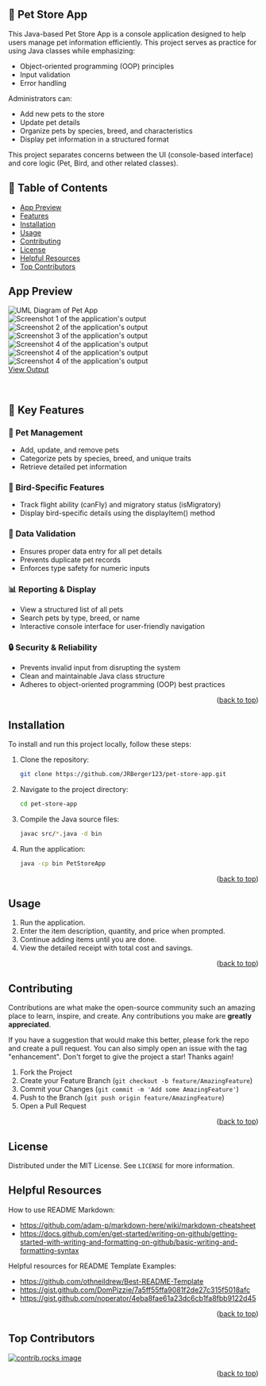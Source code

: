 ## 🐾 Pet Store App

This Java-based Pet Store App is a console application designed to help users manage pet information efficiently. This project serves as practice for using Java classes while emphasizing:
- Object-oriented programming (OOP) principles
- Input validation
- Error handling

Administrators can:
- Add new pets to the store
- Update pet details
- Organize pets by species, breed, and characteristics
- Display pet information in a structured format

This project separates concerns between the UI (console-based interface) and core logic (Pet, Bird, and other related classes).
<br> 

## 📌 Table of Contents

- [App Preview](#app-preview)
- [Features](#features)
- [Installation](#installation)
- [Usage](#usage)
- [Contributing](#contributing)
- [License](#license)
- [Helpful Resources](#helpful-resources)
- [Top Contributors](#top-contributors)

## App Preview
![UML Diagram of Pet App](assets/PetStoreUML.jpg)<br>
![Screenshot 1 of the application's output](assets/Preview_1.png)<br>
![Screenshot 2 of the application's output](assets/Preview_2.png)<br>
![Screenshot 3 of the application's output](assets/Preview_3.png)<br>
![Screenshot 4 of the application's output](assets/Preview_4.png)<br>
![Screenshot 4 of the application's output](assets/Preview_5.png)<br>
![Screenshot 4 of the application's output](assets/Preview_6.png)<br>
[View Output](output.txt)

<br>

## 🚀 Key Features

### 🐶 Pet Management
- Add, update, and remove pets
- Categorize pets by species, breed, and unique traits
- Retrieve detailed pet information

### 🦜 Bird-Specific Features
- Track flight ability (canFly) and migratory status (isMigratory)
- Display bird-specific details using the displayItem() method

### 📝 Data Validation
- Ensures proper data entry for all pet details
- Prevents duplicate pet records
- Enforces type safety for numeric inputs

### 📊 Reporting & Display
- View a structured list of all pets
- Search pets by type, breed, or name
- Interactive console interface for user-friendly navigation

### 🔒 Security & Reliability
- Prevents invalid input from disrupting the system
- Clean and maintainable Java class structure
- Adheres to object-oriented programming (OOP) best practices

<p align="right">(<a href="#readme-top">back to top</a>)</p>

## Installation

To install and run this project locally, follow these steps:

1. Clone the repository:
    ```sh
    git clone https://github.com/JRBerger123/pet-store-app.git
    ```
2. Navigate to the project directory:
    ```sh
    cd pet-store-app
    ```
3. Compile the Java source files:
    ```sh
    javac src/*.java -d bin
    ```
4. Run the application:
    ```sh
    java -cp bin PetStoreApp
    ```

<p align="right">(<a href="#readme-top">back to top</a>)</p>

## Usage

1. Run the application.
2. Enter the item description, quantity, and price when prompted.
3. Continue adding items until you are done.
4. View the detailed receipt with total cost and savings.

<p align="right">(<a href="#readme-top">back to top</a>)</p>

## Contributing

Contributions are what make the open-source community such an amazing place to learn, inspire, and create. Any contributions you make are **greatly appreciated**.

If you have a suggestion that would make this better, please fork the repo and create a pull request. You can also simply open an issue with the tag "enhancement".
Don't forget to give the project a star! Thanks again!

1. Fork the Project
2. Create your Feature Branch (`git checkout -b feature/AmazingFeature`)
3. Commit your Changes (`git commit -m 'Add some AmazingFeature'`)
4. Push to the Branch (`git push origin feature/AmazingFeature`)
5. Open a Pull Request

<p align="right">(<a href="#readme-top">back to top</a>)</p>

## License

Distributed under the MIT License. See `LICENSE` for more information.

## Helpful Resources

How to use README Markdown:<br>
- https://github.com/adam-p/markdown-here/wiki/markdown-cheatsheet<br>
- https://docs.github.com/en/get-started/writing-on-github/getting-started-with-writing-and-formatting-on-github/basic-writing-and-formatting-syntax<br>

Helpful resources for README Template Examples:
- https://github.com/othneildrew/Best-README-Template<br>
- https://gist.github.com/DomPizzie/7a5ff55ffa9081f2de27c315f5018afc<br>
- https://gist.github.com/noperator/4eba8fae61a23dc6cb1fa8fbb9122d45<br>

<p align="right">(<a href="#readme-top">back to top</a>)</p>

## Top Contributors

<a href="https://github.com/JRBerger123/Pet-Store-App/graphs/contributors">
  <img src="https://contrib.rocks/image?repo=JRBerger123/Pet-Store-App" alt="contrib.rocks image" />
</a>

<p align="right">(<a href="#readme-top">back to top</a>)</p>